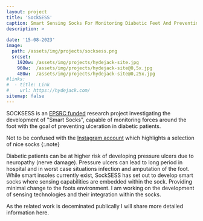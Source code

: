 ```yaml
---
layout: project
title: 'SockSESS'
caption: Smart Sensing Socks For Monitoring Diabetic Feet And Preventing Ulceration.
description: >
  
date: '15-08-2023'
image: 
  path: /assets/img/projects/socksess.png
  srcset: 
    1920w: /assets/img/projects/hydejack-site.jpg
    960w:  /assets/img/projects/hydejack-site@0,5x.jpg
    480w:  /assets/img/projects/hydejack-site@0,25x.jpg
#links:
#  - title: Link
#    url: https://hydejack.com/
sitemap: false
---
```


SOCKSESS is an [EPSRC funded](https://gow.epsrc.ukri.org/NGBOViewGrant.aspx?GrantRef=EP/X001059/1) research project investigating the development of "Smart Socks", capable of monitoring forces around the foot with the goal of preventing ulceration in diabetic patients. 

Not to be confused with the [Instagram account](https://www.instagram.com/socksess/?hl=en) which highlights a selection of nice socks {:.note} 

Diabetic patients can be at higher risk of developing pressure ulcers due to neuropathy (nerve damage). Pressure ulcers can lead to long period in hospital and in worst case situations infection and amputation of the foot. While smart insoles currently exist, SockSESS has set out to develop smart socks where sensing capabilities are embedded within the sock. Providing minimal change to the foots environment. I am working on the development of sensing technologies and their integration within the socks. 

As the related work is deceminated publically I will share more detailed information here. 